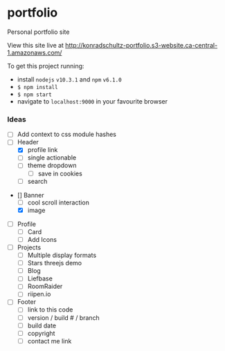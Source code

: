 # portfolio
Personal portfolio site

View this site live at http://konradschultz-portfolio.s3-website.ca-central-1.amazonaws.com/

To get this project running:
- install `nodejs` `v10.3.1` and `npm` `v6.1.0`
- `$ npm install`
- `$ npm start`
- navigate to `localhost:9000` in your favourite browser

### Ideas
- [ ] Add context to css module hashes
- [ ] Header
  - [x] profile link
  - [ ] single actionable
  - [ ] theme dropdown
    - [ ] save in cookies
  - [ ] search
- [] Banner
  - [ ] cool scroll interaction
  - [x] image
- [ ] Profile
  - [ ] Card
  - [ ] Add Icons
- [ ] Projects
  - [ ] Multiple display formats
  - [ ] Stars threejs demo
  - [ ] Blog
  - [ ] Liefbase
  - [ ] RoomRaider
  - [ ] riipen.io
- [ ] Footer
  - [ ] link to this code
  - [ ] version / build # / branch
  - [ ] build date
  - [ ] copyright
  - [ ] contact me link
